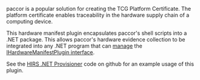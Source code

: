 paccor is a popular solution for creating the TCG Platform Certificate. The platform certificate enables traceability in the hardware supply chain of a computing device.


This hardware manifest plugin encapsulates paccor's shell scripts into a .NET package. This allows paccor's hardware evidence collection to be integrated into any .NET program that can [manage](https://www.nuget.org/packages/paccor.HardwareManifestPluginManager) the [IHardwareManifestPlugin interface](https://www.nuget.org/packages/paccor.HardwareManifestPlugin).

See the [HIRS .NET Provisioner](https://github.com/nsacyber/hirs/) code on github for an example usage of this plugin.

